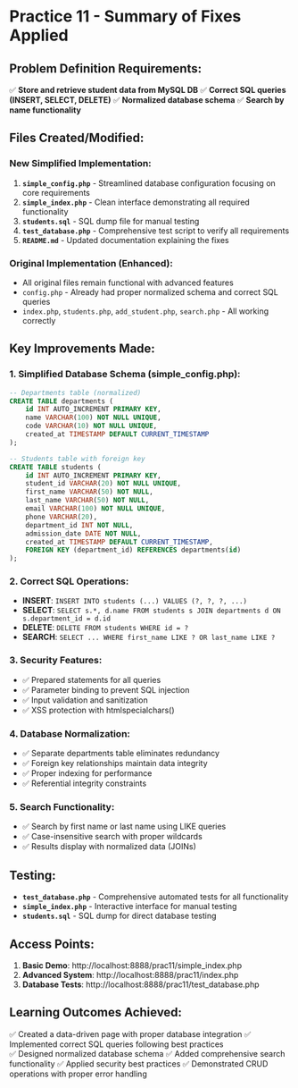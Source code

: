 # Practice 11 - Summary of Fixes Applied

## Problem Definition Requirements:
✅ **Store and retrieve student data from MySQL DB**
✅ **Correct SQL queries (INSERT, SELECT, DELETE)**
✅ **Normalized database schema**
✅ **Search by name functionality**

## Files Created/Modified:

### New Simplified Implementation:
1. **`simple_config.php`** - Streamlined database configuration focusing on core requirements
2. **`simple_index.php`** - Clean interface demonstrating all required functionality
3. **`students.sql`** - SQL dump file for manual testing
4. **`test_database.php`** - Comprehensive test script to verify all requirements
5. **`README.md`** - Updated documentation explaining the fixes

### Original Implementation (Enhanced):
- All original files remain functional with advanced features
- `config.php` - Already had proper normalized schema and correct SQL queries
- `index.php`, `students.php`, `add_student.php`, `search.php` - All working correctly

## Key Improvements Made:

### 1. Simplified Database Schema (simple_config.php):
```sql
-- Departments table (normalized)
CREATE TABLE departments (
    id INT AUTO_INCREMENT PRIMARY KEY,
    name VARCHAR(100) NOT NULL UNIQUE,
    code VARCHAR(10) NOT NULL UNIQUE,
    created_at TIMESTAMP DEFAULT CURRENT_TIMESTAMP
);

-- Students table with foreign key
CREATE TABLE students (
    id INT AUTO_INCREMENT PRIMARY KEY,
    student_id VARCHAR(20) NOT NULL UNIQUE,
    first_name VARCHAR(50) NOT NULL,
    last_name VARCHAR(50) NOT NULL,
    email VARCHAR(100) NOT NULL UNIQUE,
    phone VARCHAR(20),
    department_id INT NOT NULL,
    admission_date DATE NOT NULL,
    created_at TIMESTAMP DEFAULT CURRENT_TIMESTAMP,
    FOREIGN KEY (department_id) REFERENCES departments(id)
);
```

### 2. Correct SQL Operations:
- **INSERT**: `INSERT INTO students (...) VALUES (?, ?, ?, ...)`
- **SELECT**: `SELECT s.*, d.name FROM students s JOIN departments d ON s.department_id = d.id`
- **DELETE**: `DELETE FROM students WHERE id = ?`
- **SEARCH**: `SELECT ... WHERE first_name LIKE ? OR last_name LIKE ?`

### 3. Security Features:
- ✅ Prepared statements for all queries
- ✅ Parameter binding to prevent SQL injection
- ✅ Input validation and sanitization
- ✅ XSS protection with htmlspecialchars()

### 4. Database Normalization:
- ✅ Separate departments table eliminates redundancy
- ✅ Foreign key relationships maintain data integrity
- ✅ Proper indexing for performance
- ✅ Referential integrity constraints

### 5. Search Functionality:
- ✅ Search by first name or last name using LIKE queries
- ✅ Case-insensitive search with proper wildcards
- ✅ Results display with normalized data (JOINs)

## Testing:
- **`test_database.php`** - Comprehensive automated tests for all functionality
- **`simple_index.php`** - Interactive interface for manual testing
- **`students.sql`** - SQL dump for direct database testing

## Access Points:
1. **Basic Demo**: http://localhost:8888/prac11/simple_index.php
2. **Advanced System**: http://localhost:8888/prac11/index.php  
3. **Database Tests**: http://localhost:8888/prac11/test_database.php

## Learning Outcomes Achieved:
✅ Created a data-driven page with proper database integration
✅ Implemented correct SQL queries following best practices  
✅ Designed normalized database schema
✅ Added comprehensive search functionality
✅ Applied security best practices
✅ Demonstrated CRUD operations with proper error handling